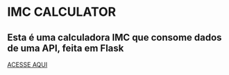 # IMC CALCULATOR

## Esta é uma calculadora IMC que consome dados de uma API, feita em Flask
[ACESSE AQUI](https://lsviii.github.io/imc_calculator/)
